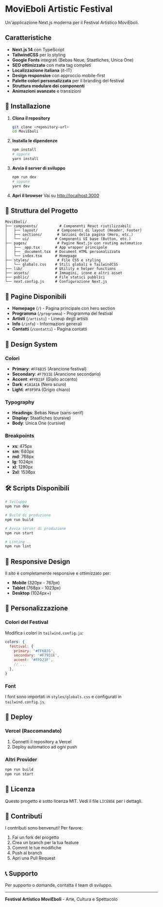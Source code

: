 # MoviEboli Artistic Festival

Un'applicazione Next.js moderna per il Festival Artistico MoviEboli.

## Caratteristiche

- **Next.js 14** con TypeScript
- **TailwindCSS** per lo styling
- **Google Fonts** integrati (Bebas Neue, Staatliches, Unica One)
- **SEO ottimizzato** con meta tag completi
- **Localizzazione italiana** (it-IT)
- **Design responsive** con approccio mobile-first
- **Palette colori personalizzata** per il branding del festival
- **Struttura modulare dei componenti**
- **Animazioni avanzate** e transizioni

## 🚀 Installazione

1. **Clona il repository**
   ```bash
   git clone <repository-url>
   cd MoviEboli
   ```

2. **Installa le dipendenze**
   ```bash
   npm install
   # oppure
   yarn install
   ```

3. **Avvia il server di sviluppo**
   ```bash
   npm run dev
   # oppure
   yarn dev
   ```

4. **Apri il browser**
   Vai su [http://localhost:3000](http://localhost:3000)

## 📁 Struttura del Progetto

```
MoviEboli/
├── components/          # Componenti React riutilizzabili
│   ├── layout/         # Componenti di layout (Header, Footer)
│   ├── sections/       # Sezioni della pagina (Hero, etc.)
│   └── ui/            # Componenti UI base (Button, etc.)
├── pages/              # Pagine Next.js con routing automatico
│   ├── _app.tsx       # App wrapper principale
│   ├── _document.tsx  # Document HTML personalizzato
│   └── index.tsx      # Homepage
├── styles/             # File CSS e styling
│   └── globals.css    # Stili globali e TailwindCSS
├── lib/               # Utility e helper functions
├── assets/            # Immagini, icone e altri asset
├── public/            # File statici pubblici
└── next.config.js     # Configurazione Next.js
```

## 🎯 Pagine Disponibili

- **Homepage** (`/`) - Pagina principale con hero section
- **Programma** (`/programma`) - Programma del festival
- **Artisti** (`/artisti`) - Lineup degli artisti
- **Info** (`/info`) - Informazioni generali
- **Contatti** (`/contatti`) - Pagina contatti

## 🎨 Design System

### Colori
- **Primary**: `#FF6B35` (Arancione festival)
- **Secondary**: `#F7931E` (Arancione secondario)
- **Accent**: `#FFD23F` (Giallo accento)
- **Dark**: `#1A1A1A` (Nero scuro)
- **Light**: `#F8F9FA` (Grigio chiaro)

### Typography
- **Headings**: Bebas Neue (sans-serif)
- **Display**: Staatliches (cursive)
- **Body**: Unica One (cursive)

### Breakpoints
- **xs**: 475px
- **sm**: 640px
- **md**: 768px
- **lg**: 1024px
- **xl**: 1280px
- **2xl**: 1536px

## 🛠 Scripts Disponibili

```bash
# Sviluppo
npm run dev

# Build di produzione
npm run build

# Avvia server di produzione
npm run start

# Linting
npm run lint
```

## 📱 Responsive Design

Il sito è completamente responsive e ottimizzato per:
- **Mobile** (320px - 767px)
- **Tablet** (768px - 1023px)
- **Desktop** (1024px+)

## 🔧 Personalizzazione

### Colori del Festival
Modifica i colori in `tailwind.config.js`:

```javascript
colors: {
  festival: {
    primary: '#FF6B35',
    secondary: '#F7931E',
    accent: '#FFD23F',
    // ...
  },
}
```

### Font
I font sono importati in `styles/globals.css` e configurati in `tailwind.config.js`.

## 🚀 Deploy

### Vercel (Raccomandato)
1. Connetti il repository a Vercel
2. Deploy automatico ad ogni push

### Altri Provider
```bash
npm run build
npm run start
```

## 📄 Licenza

Questo progetto è sotto licenza MIT. Vedi il file `LICENSE` per i dettagli.

## 🤝 Contributi

I contributi sono benvenuti! Per favore:
1. Fai un fork del progetto
2. Crea un branch per la tua feature
3. Commit le tue modifiche
4. Push al branch
5. Apri una Pull Request

## 📞 Supporto

Per supporto o domande, contatta il team di sviluppo.

---

**Festival Artistico MoviEboli** - Arte, Cultura e Spettacolo